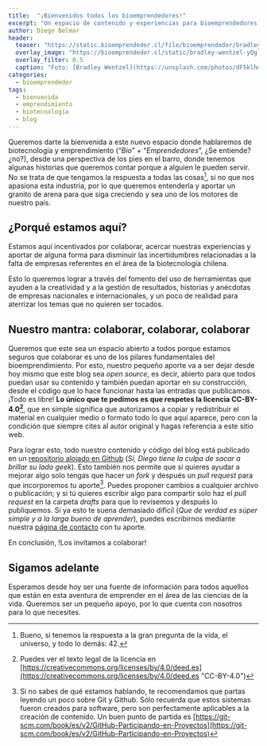 ```yaml
---
title:  "¡Bienvenidos todos los bioemprendedores!"
excerpt: "Un espacio de contenido y experiencias para bioemprendedores "
author: Diego Belmar
header:
  teaser: "https://static.bioemprendedor.cl/file/bioemprendedor/bradley-wentzel-yQglZe.jpg"
  overlay_image: "https://bioemprendedor.cl/static/bradley-wentzel-yQglZe.jpg"
  overlay_filter: 0.5
  caption: "Foto: [Bradley Wentzel](https://unsplash.com/photos/dF5klhmgWqM) @ Unsplash"
categories:
  - bioemprendedor
tags:
  - bienvenida
  - emprendimiento
  - biotecnologia
  - blog
---
```

Queremos darte la bienvenida a este nuevo espacio donde hablaremos de biotecnología y emprendimiento (“_Bio_” + “_Emprendedores_”, ¿Se entiende?¿no?), desde una perspectiva de los pies en el barro, donde tenemos algunas historias que queremos contar porque a alguien le pueden servir. No se trata de que tengamos la respuesta a todas las cosas[^1], si no que nos apasiona esta industria, por lo que queremos entenderla y aportar un granito de arena para que siga creciendo y sea uno de los motores de nuestro país.

## ¿Porqué estamos aquí?

Estamos aquí incentivados por colaborar, acercar nuestras experiencias y aportar de alguna forma para disminuir las incertidumbres relacionadas a la falta de empresas referentes en el área de la biotecnología chilena.

Esto lo queremos lograr a través del fomento del uso de herramientas que ayuden a la creatividad y a la gestión de resultados, historias y anécdotas de empresas nacionales e internacionales, y un poco de realidad para aterrizar los temas que no quieren ser tocados.

## Nuestro mantra: colaborar, colaborar, colaborar

Queremos que este sea un espacio abierto a todos porque estamos seguros que colaborar es uno de los pilares fundamentales del bioemprendimiento. Por esto, nuestro pequeño aporte va a ser dejar desde hoy mismo que este blog sea _open source_, es decir, abierto para que todos puedan usar su contenido y también puedan aportar en su construcción, desde el código que lo hace funcionar hasta las entradas que publicamos. ¡Todo es libre! **Lo único que te pedimos es que respetes la licencia CC-BY-4.0[^2]**, que en simple significa que autorizamos a copiar y redistribuir el material en cualquier medio o formato todo lo que aquí aparece, pero con la condición que siempre cites al autor original y hagas referencia a este sitio web.

Para lograr esto, todo nuestro contenido y código del blog está publicado en un [repositorio alojado en Github](https://github.com/bioemprendedorcl/bioemprendedorcl.github.io "Bioemprendedor.cl en Github") (_Sí, Diego tiene la culpa de sacar a brillar su lado geek_). Esto también nos permite que si quieres ayudar a mejorar algo solo tengas que hacer un _fork_ y después un _pull request_ para que incorporemos tu aporte[^3]. Puedes proponer cambios a cualquier archivo o publicación; y si tú quieres escribir algo para compartir solo haz el _pull request_ en la carpeta _drafts_ para que lo revisemos y después lo publiquemos. Si ya esto te suena demasiado difícil (_Que de verdad es súper simple y a la larga bueno de aprender_), puedes escribirnos mediante nuestra [página de contacto](/contacto/ "Contáctanos") con tu aporte.

En conclusión, !Los invitamos a colaborar!

## Sigamos adelante

Esperamos desde hoy ser una fuente de información para todos aquellos que están en esta aventura de emprender en el área de las ciencias de la vida. Queremos ser un pequeño apoyo, por lo que cuenta con nosotros para lo que necesites.

[^1]:	Bueno, si tenemos la respuesta a la gran pregunta de la vida, el universo, y todo lo demás: 42.

[^2]:	Puedes ver el texto legal de la licencia en [https://creativecommons.org/licenses/by/4.0/deed.es](https://creativecommons.org/licenses/by/4.0/deed.es "CC-BY-4.0")

[^3]:	Si no sabes de qué estamos hablando, te recomendamos que partas leyendo un poco sobre Git y Github. Sólo recuerda que estos sistemas fueron creados para software, pero son perfectamente aplicables a la creación de contenido. Un buen punto de partida es [https://git-scm.com/book/es/v2/GitHub-Participando-en-Proyectos](https://git-scm.com/book/es/v2/GitHub-Participando-en-Proyectos)
